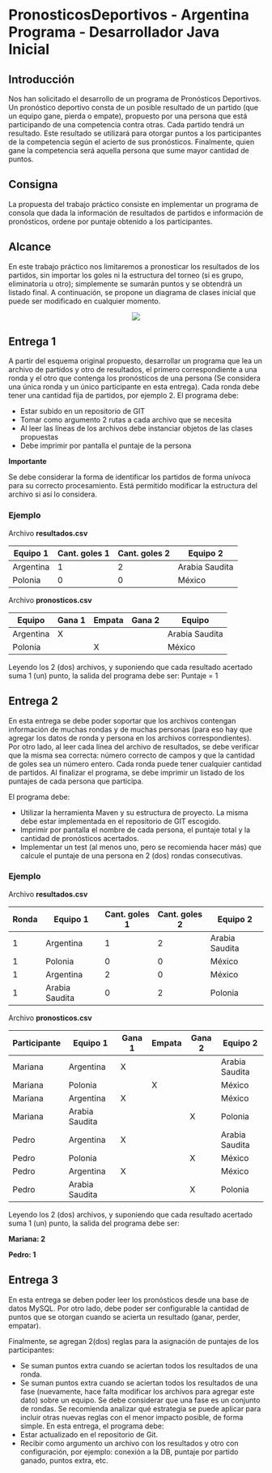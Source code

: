 # PronosticosDeportivos - Argentina Programa - Desarrollador Java Inicial

## Introducción
Nos han solicitado el desarrollo de un programa de Pronósticos Deportivos.
Un pronóstico deportivo consta de un posible resultado de un partido (que un equipo gane,
pierda o empate), propuesto por una persona que está participando de una competencia
contra otras.
Cada partido tendrá un resultado. Este resultado se utilizará para otorgar puntos a los
participantes de la competencia según el acierto de sus pronósticos.
Finalmente, quien gane la competencia será aquella persona que sume mayor cantidad de
puntos.
## Consigna
La propuesta del trabajo práctico consiste en implementar un programa de consola que dada
la información de resultados de partidos e información de pronósticos, ordene por puntaje
obtenido a los participantes.
## Alcance
En este trabajo práctico nos limitaremos a pronosticar los resultados de los partidos, sin
importar los goles ni la estructura del torneo (si es grupo, eliminatoria u otro); simplemente se
sumarán puntos y se obtendrá un listado final.
A continuación, se propone un diagrama de clases inicial que puede ser modificado en
cualquier momento.

<p align="center">

<img src=https://user-images.githubusercontent.com/71903793/227000356-876d5f6b-77cb-49fc-ab13-2f473886dd57.png>

</p>

## Entrega 1
A partir del esquema original propuesto, desarrollar un programa que lea un archivo de
partidos y otro de resultados, el primero correspondiente a una ronda y el otro que contenga
los pronósticos de una persona (Se considera una única ronda y un único participante en esta entrega). Cada ronda debe tener una cantidad fija de partidos, por
ejemplo 2. El programa debe:

* Estar subido en un repositorio de GIT
* Tomar como argumento 2 rutas a cada archivo que se necesita
* Al leer las líneas de los archivos debe instanciar objetos de las clases propuestas
* Debe imprimir por pantalla el puntaje de la persona

__Importante__

Se debe considerar la forma de identificar los partidos de forma unívoca para su correcto
procesamiento. Está permitido modificar la estructura del archivo si así lo considera.

### Ejemplo

Archivo **resultados.csv**

| Equipo 1  | Cant. goles 1 | Cant. goles 2 | Equipo 2       |
| --------- | -------------| -------------| -------------- |
| Argentina | 1            | 2            | Arabia Saudita |
| Polonia   | 0            | 0            | México         |

Archivo **pronosticos.csv**

| Equipo | Gana 1 | Empata | Gana 2 | Equipo |
|--------|--------|--------|--------|--------|
| Argentina | X |   |   | Arabia Saudita |
| Polonia |  | X |   | México |

Leyendo los 2 (dos) archivos, y suponiendo que cada resultado acertado suma 1 (un) punto, la
salida del programa debe ser: Puntaje = 1

## Entrega 2

En esta entrega se debe poder soportar que los archivos contengan información de muchas
rondas y de muchas personas (para eso hay que agregar los datos de ronda y persona en los
archivos correspondientes).
Por otro lado, al leer cada línea del archivo de resultados, se debe verificar que la misma sea
correcta: número correcto de campos y que la cantidad de goles sea un número entero. Cada
ronda puede tener cualquier cantidad de partidos.
Al finalizar el programa, se debe imprimir un listado de los puntajes de cada persona que
participa.

El programa debe:
* Utilizar la herramienta Maven y su estructura de proyecto. La misma debe estar
implementada en el repositorio de GIT escogido.
* Imprimir por pantalla el nombre de cada persona, el puntaje total y la cantidad de
pronósticos acertados.
* Implementar un test (al menos uno, pero se recomienda hacer más) que calcule el
puntaje de una persona en 2 (dos) rondas consecutivas.

### Ejemplo

Archivo **resultados.csv**

| Ronda | Equipo 1       | Cant. goles 1 | Cant. goles 2 | Equipo 2        |
|-------|----------------|---------------|---------------|----------------|
| 1     | Argentina      | 1             | 2             | Arabia Saudita |
| 1     | Polonia        | 0             | 0             | México         |
| 1     | Argentina      | 2             | 0             | México         |
| 1     | Arabia Saudita | 0             | 2             | Polonia        |

Archivo **pronosticos.csv**

| Participante | Equipo 1       | Gana 1 | Empata | Gana 2 | Equipo 2        |
|-------------|----------------|--------|--------|--------|----------------|
| Mariana     | Argentina      | X      |        |        | Arabia Saudita |
| Mariana     | Polonia        |       |    X    |        | México         |
| Mariana     | Argentina      | X      |        |        | México         |
| Mariana     | Arabia Saudita |        |        | X      | Polonia        |
| Pedro       | Argentina      | X      |        |        | Arabia Saudita |
| Pedro       | Polonia        |       |        |  X      | México         |
| Pedro       | Argentina      | X      |        |        | México         |
| Pedro       | Arabia Saudita |        |        | X      | Polonia        |

Leyendo los 2 (dos) archivos, y suponiendo que cada resultado acertado suma 1 (un) punto, la
salida del programa debe ser:

**Mariana: 2**

**Pedro: 1**

## Entrega 3

En esta entrega se deben poder leer los pronósticos desde una base de datos MySQL. Por
otro lado, debe poder ser configurable la cantidad de puntos que se otorgan cuando se acierta
un resultado (ganar, perder, empatar).

Finalmente, se agregan 2(dos) reglas para la asignación de puntajes de los participantes:
* Se suman puntos extra cuando se aciertan todos los resultados de una ronda.
* Se suman puntos extra cuando se aciertan todos los resultados de una fase
(nuevamente, hace falta modificar los archivos para agregar este dato) sobre un
equipo. Se debe considerar que una fase es un conjunto de rondas.
Se recomienda analizar qué estrategia se puede aplicar para incluir otras nuevas reglas con el
menor impacto posible, de forma simple.
En esta entrega, el programa debe:
* Estar actualizado en el repositorio de Git.
* Recibir como argumento un archivo con los resultados y otro con configuración, por
ejemplo: conexión a la DB, puntaje por partido ganado, puntos extra, etc.

